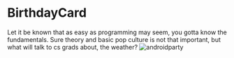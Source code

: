 # BirthdayCard
Let it be known that as easy as programming may seem, you gotta know the fundamentals.
Sure theory and basic pop culture is not that important, but what will talk to cs grads about, the weather?
![androidparty](https://user-images.githubusercontent.com/66448074/203259300-bc7642b3-433f-49ce-8245-458a1daabdf6.png)
